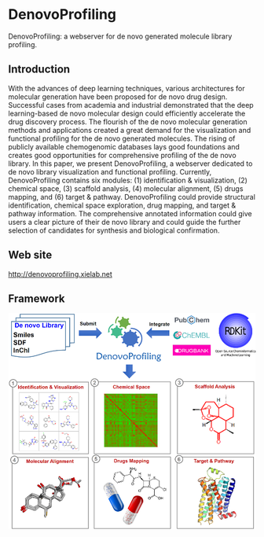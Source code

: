 # DenovoProfiling
DenovoProfiling: a webserver for de novo generated molecule library profiling.

## Introduction
With the advances of deep learning techniques, various architectures for molecular generation have been proposed for de novo drug design. Successful cases from academia and industrial demonstrated that the deep learning-based de novo molecular design could efficiently accelerate the drug discovery process. The flourish of the de novo molecular generation methods and applications created a great demand for the visualization and functional profiling for the de novo generated molecules. The rising of publicly available chemogenomic databases lays good foundations and creates good opportunities for comprehensive profiling of the de novo library. In this paper, we present DenovoProfiling, a webserver dedicated to de novo library visualization and functional profiling. Currently, DenovoProfiling contains six modules: (1) identification & visualization, (2) chemical space, (3) scaffold analysis, (4) molecular alignment, (5) drugs mapping, and (6) target & pathway. DenovoProfiling could provide structural identification, chemical space exploration, drug mapping, and target & pathway information. The comprehensive annotated information could give users a clear picture of their de novo library and could guide the further selection of candidates for synthesis and biological confirmation.

## Web site
http://denovoprofiling.xielab.net

## Framework
![](https://github.com/nanomolar/DenovoProfiling/blob/main/static/img/introduction/framework.png "framework")





